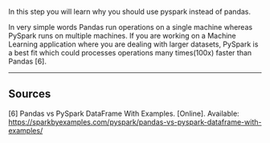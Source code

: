 In this step you will learn why you should use pyspark instead of pandas.

In very simple words Pandas run operations on a single machine whereas PySpark runs on multiple machines. If you are working on a Machine Learning application where you are dealing with larger datasets, PySpark is a best fit which could processes operations many times(100x) faster than Pandas [6].

---

## Sources

[6] Pandas vs PySpark DataFrame With Examples. [Online]. Available: https://sparkbyexamples.com/pyspark/pandas-vs-pyspark-dataframe-with-examples/